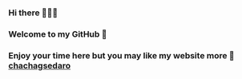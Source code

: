 ### Hi there 👨🏼‍🦯

### Welcome to my GitHub 🦫

### Enjoy your time here but you may like my website more 🤠 [chachagsedaro]((https://chachagsedaro.github.io/website/))

<!--
**chachagsedaro/chachagsedaro** is a ✨ _special_ ✨ repository because its `README.md` (this file) appears on your GitHub profile.

Here are some ideas to get you started:

- 🔭 I’m currently working on ...
- 🌱 I’m currently learning ...
- 👯 I’m looking to collaborate on ...
- 🤔 I’m looking for help with ...
- 💬 Ask me about ...
- 📫 How to reach me: ...
- 😄 Pronouns: ...
- ⚡ Fun fact: ...
-->
